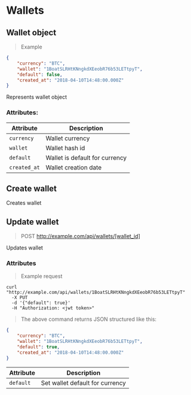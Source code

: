 # Wallets

## Wallet object

> Example

```json
{
    "currency": "BTC",
    "wallet": "1BoatSLRHtKNngkdXEeobR76b53LETtpyT",
    "default": false,
    "created_at": "2018-04-10T14:48:00.000Z"
}
```

Represents wallet object
 
### Attributes:

Attribute | Description
--------- | -----------
`currency` | Wallet currency
`wallet` | Wallet hash id
`default` | Wallet is default for currency
`created_at` | Wallet creation date

## Create wallet

Creates wallet

## Update wallet

> POST http://example.com/api/wallets/[wallet_id]

Updates wallet

### Attributes

> Example request

```shell
curl "http://example.com/api/wallets/1BoatSLRHtKNngkdXEeobR76b53LETtpyT"
  -X PUT
  -d '{"default": true}'
  -H "Authorization: <jwt token>"
```

> The above command returns JSON structured like this:

```json
{
    "currency": "BTC",
    "wallet": "1BoatSLRHtKNngkdXEeobR76b53LETtpyT",
    "default": true,
    "created_at": "2018-04-10T14:48:00.000Z"
}
```

Attribute | Description
--------- | -----------
`default` | Set wallet default for currency 


